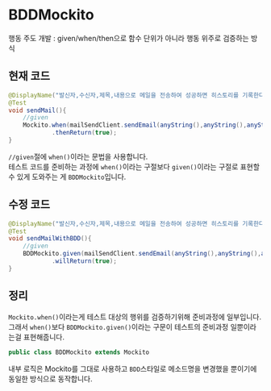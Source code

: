 # BDDMockito
행동 주도 개발
: given/when/then으로 함수 단위가 아니라 행동 위주로 검증하는 방식  
  
## 현재 코드
```Java
@DisplayName("발신자,수신자,제목,내용으로 메일을 전송하여 성공하면 히스토리를 기록한다.")
@Test
void sendMail(){
    //given
    Mockito.when(mailSendClient.sendEmail(anyString(),anyString(),anyString(),anyString()))
            .thenReturn(true);
}
```  
`//given`절에 `when()`이라는 문법을 사용합니다.  
테스트 코드를 준비하는 과정에 `when()`이라는 구절보다 `given()`이라는 구절로 표현할 수 있게 도와주는 게 
`BDDMockito`입니다.  

## 수정 코드  
```Java
@DisplayName("발신자,수신자,제목,내용으로 메일을 전송하여 성공하면 히스토리를 기록한다.")
@Test
void sendMailWithBDD(){
    //given
    BDDMockito.given(mailSendClient.sendEmail(anyString(),anyString(),anyString(),anyString()))
            .willReturn(true);
}
```  

## 정리
`Mockito.when()`이라는게 테스트 대상의 행위를 검증하기위해 준비과정에 일부입니다. 
그래서 `when()`보다 `BDDMockito.given()`이라는 구문이 테스트의 준비과정 일뿐이라는걸 표현해줍니다.  
  
```Java
public class BDDMockito extends Mockito
```  
내부 로직은 Mockito를 그대로 사용하고 `BDD`스타일로 메소드명을 변경했을 뿐이기에 
동일한 방식으로 동작합니다.